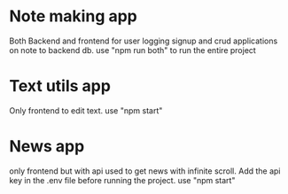 # Note making app
Both Backend and frontend for user logging signup and crud applications on note to backend db.
use "npm run both" to run the entire project 



# Text utils app
Only frontend to edit text.
use "npm start"



# News app
only frontend but with api used to get news
with infinite scroll.
Add the api key in the .env file before running the project.
use "npm start"
